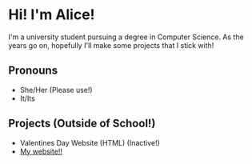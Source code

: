 # Hi! I'm Alice!
I'm a university student pursuing a degree in Computer Science. As the years go on, hopefully I'll make some projects that I stick with! 

## Pronouns
- She/Her (Please use!)
- It/Its
## Projects (Outside of School!)
- Valentines Day Website (HTML) (Inactive!)
- [My website!!](whonki.github.io)
<!--
**Whonki/Whonki** is a ✨ _special_ ✨ repository because its `README.md` (this file) appears on your GitHub profile.

Here are some ideas to get you started:

- 🔭 I’m currently working on ...
- 🌱 I’m currently learning ...
- 👯 I’m looking to collaborate on ...
- 🤔 I’m looking for help with ...
- 💬 Ask me about ...
- 📫 How to reach me: ...
- 😄 Pronouns: ...
- ⚡ Fun fact: ...
-->
